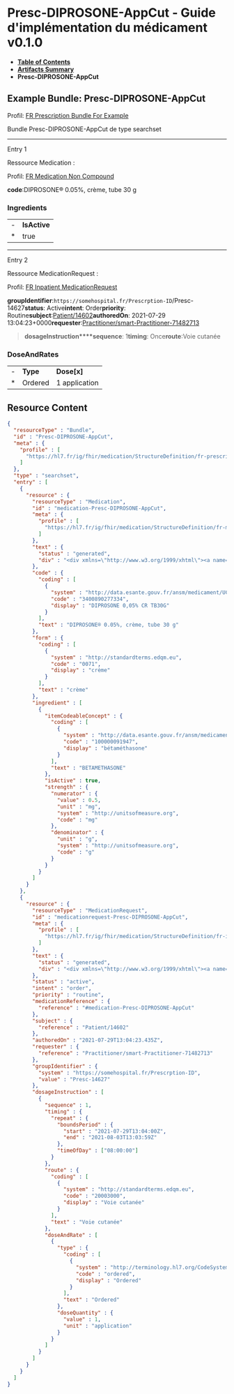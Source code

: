 # Presc-DIPROSONE-AppCut - Guide d'implémentation du médicament v0.1.0

* [**Table of Contents**](toc.md)
* [**Artifacts Summary**](artifacts.md)
* **Presc-DIPROSONE-AppCut**

## Example Bundle: Presc-DIPROSONE-AppCut

Profil: [FR Prescription Bundle For Example](StructureDefinition-fr-prescription-bundle-for-example.md)

Bundle Presc-DIPROSONE-AppCut de type searchset

-------

Entry 1

Ressource Medication :

> 

Profil: [FR Medication Non Compound](StructureDefinition-fr-medication-noncompound.md)

**code**:DIPROSONE® 0.05%, crème, tube 30 g

### Ingredients

| | |
| :--- | :--- |
| - | **IsActive** |
| * | true |


-------

Entry 2

Ressource MedicationRequest :

> 

Profil: [FR Inpatient MedicationRequest](StructureDefinition-fr-inpatient-medicationrequest.md)

**groupIdentifier**:`https://somehospital.fr/Prescrption-ID`/Presc-14627**status**: Active**intent**: Order**priority**: Routine**subject**:[Patient/14602](Patient/14602)**authoredOn**: 2021-07-29 13:04:23+0000**requester**:[Practitioner/smart-Practitioner-71482713](Practitioner/smart-Practitioner-71482713)
> **dosageInstruction****sequence**: 1**timing**: Once**route**:Voie cutanée

### DoseAndRates

| | | |
| :--- | :--- | :--- |
| - | **Type** | **Dose[x]** |
| * | Ordered | 1 application |





## Resource Content

```json
{
  "resourceType" : "Bundle",
  "id" : "Presc-DIPROSONE-AppCut",
  "meta" : {
    "profile" : [
      "https://hl7.fr/ig/fhir/medication/StructureDefinition/fr-prescription-bundle-for-example"
    ]
  },
  "type" : "searchset",
  "entry" : [
    {
      "resource" : {
        "resourceType" : "Medication",
        "id" : "medication-Presc-DIPROSONE-AppCut",
        "meta" : {
          "profile" : [
            "https://hl7.fr/ig/fhir/medication/StructureDefinition/fr-medication-noncompound"
          ]
        },
        "text" : {
          "status" : "generated",
          "div" : "<div xmlns=\"http://www.w3.org/1999/xhtml\"><a name=\"Medication_medication-Presc-DIPROSONE-AppCut\"> </a><p class=\"res-header-id\"><b>Narratif généré : Médication medication-Presc-DIPROSONE-AppCut</b></p><a name=\"medication-Presc-DIPROSONE-AppCut\"> </a><a name=\"hcmedication-Presc-DIPROSONE-AppCut\"> </a><div style=\"display: inline-block; background-color: #d9e0e7; padding: 6px; margin: 4px; border: 1px solid #8da1b4; border-radius: 5px; line-height: 60%\"><p style=\"margin-bottom: 0px\"/><p style=\"margin-bottom: 0px\">Profil: <a href=\"StructureDefinition-fr-medication-noncompound.html\">FR Medication Non Compound</a></p></div><p><b>code</b>: <span title=\"Codes:{http://data.esante.gouv.fr/ansm/medicament/UCD 3400890277334}\">DIPROSONE® 0.05%, crème, tube 30 g</span></p><p><b>form</b>: <span title=\"Codes:{http://standardterms.edqm.eu 0071}\">crème</span></p><h3>Ingredients</h3><table class=\"grid\"><tr><td style=\"display: none\">-</td><td><b>Item[x]</b></td><td><b>IsActive</b></td><td><b>Strength</b></td></tr><tr><td style=\"display: none\">*</td><td><span title=\"Codes:{http://data.esante.gouv.fr/ansm/medicament/codeSMS 100000091947}\">BETAMETHASONE</span></td><td>true</td><td>0.5 mg<span style=\"background: LightGoldenRodYellow\"> (Details: UCUM  codemg = 'mg')</span>/ g<span style=\"background: LightGoldenRodYellow\"> (Details: UCUM  codeg = 'g')</span></td></tr></table></div>"
        },
        "code" : {
          "coding" : [
            {
              "system" : "http://data.esante.gouv.fr/ansm/medicament/UCD",
              "code" : "3400890277334",
              "display" : "DIPROSONE 0,05% CR TB30G"
            }
          ],
          "text" : "DIPROSONE® 0.05%, crème, tube 30 g"
        },
        "form" : {
          "coding" : [
            {
              "system" : "http://standardterms.edqm.eu",
              "code" : "0071",
              "display" : "crème"
            }
          ],
          "text" : "crème"
        },
        "ingredient" : [
          {
            "itemCodeableConcept" : {
              "coding" : [
                {
                  "system" : "http://data.esante.gouv.fr/ansm/medicament/codeSMS",
                  "code" : "100000091947",
                  "display" : "bétaméthasone"
                }
              ],
              "text" : "BETAMETHASONE"
            },
            "isActive" : true,
            "strength" : {
              "numerator" : {
                "value" : 0.5,
                "unit" : "mg",
                "system" : "http://unitsofmeasure.org",
                "code" : "mg"
              },
              "denominator" : {
                "unit" : "g",
                "system" : "http://unitsofmeasure.org",
                "code" : "g"
              }
            }
          }
        ]
      }
    },
    {
      "resource" : {
        "resourceType" : "MedicationRequest",
        "id" : "medicationrequest-Presc-DIPROSONE-AppCut",
        "meta" : {
          "profile" : [
            "https://hl7.fr/ig/fhir/medication/StructureDefinition/fr-inpatient-medicationrequest"
          ]
        },
        "text" : {
          "status" : "generated",
          "div" : "<div xmlns=\"http://www.w3.org/1999/xhtml\"><a name=\"MedicationRequest_medicationrequest-Presc-DIPROSONE-AppCut\"> </a><p class=\"res-header-id\"><b>Narratif généré : PrescriptionMédicamenteuseTODO medicationrequest-Presc-DIPROSONE-AppCut</b></p><a name=\"medicationrequest-Presc-DIPROSONE-AppCut\"> </a><a name=\"hcmedicationrequest-Presc-DIPROSONE-AppCut\"> </a><div style=\"display: inline-block; background-color: #d9e0e7; padding: 6px; margin: 4px; border: 1px solid #8da1b4; border-radius: 5px; line-height: 60%\"><p style=\"margin-bottom: 0px\"/><p style=\"margin-bottom: 0px\">Profil: <a href=\"StructureDefinition-fr-inpatient-medicationrequest.html\">FR Inpatient MedicationRequest</a></p></div><p><b>status</b>: Active</p><p><b>intent</b>: Order</p><p><b>priority</b>: Routine</p><p><b>medication</b>: <code>#medication-Presc-DIPROSONE-AppCut</code></p><p><b>subject</b>: <a href=\"Patient/14602\">Patient/14602</a></p><p><b>authoredOn</b>: 2021-07-29 13:04:23+0000</p><p><b>requester</b>: <a href=\"Practitioner/smart-Practitioner-71482713\">Practitioner/smart-Practitioner-71482713</a></p><p><b>groupIdentifier</b>: <code>https://somehospital.fr/Prescrption-ID</code>/Presc-14627</p><blockquote><p><b>dosageInstruction</b></p><p><b>sequence</b>: 1</p><p><b>timing</b>: Once</p><p><b>route</b>: <span title=\"Codes:{http://standardterms.edqm.eu 20003000}\">Voie cutanée</span></p><h3>DoseAndRates</h3><table class=\"grid\"><tr><td style=\"display: none\">-</td><td><b>Type</b></td><td><b>Dose[x]</b></td></tr><tr><td style=\"display: none\">*</td><td><span title=\"Codes:{http://terminology.hl7.org/CodeSystem/dose-rate-type ordered}\">Ordered</span></td><td>1 application</td></tr></table></blockquote></div>"
        },
        "status" : "active",
        "intent" : "order",
        "priority" : "routine",
        "medicationReference" : {
          "reference" : "#medication-Presc-DIPROSONE-AppCut"
        },
        "subject" : {
          "reference" : "Patient/14602"
        },
        "authoredOn" : "2021-07-29T13:04:23.435Z",
        "requester" : {
          "reference" : "Practitioner/smart-Practitioner-71482713"
        },
        "groupIdentifier" : {
          "system" : "https://somehospital.fr/Prescrption-ID",
          "value" : "Presc-14627"
        },
        "dosageInstruction" : [
          {
            "sequence" : 1,
            "timing" : {
              "repeat" : {
                "boundsPeriod" : {
                  "start" : "2021-07-29T13:04:00Z",
                  "end" : "2021-08-03T13:03:59Z"
                },
                "timeOfDay" : ["08:00:00"]
              }
            },
            "route" : {
              "coding" : [
                {
                  "system" : "http://standardterms.edqm.eu",
                  "code" : "20003000",
                  "display" : "Voie cutanée"
                }
              ],
              "text" : "Voie cutanée"
            },
            "doseAndRate" : [
              {
                "type" : {
                  "coding" : [
                    {
                      "system" : "http://terminology.hl7.org/CodeSystem/dose-rate-type",
                      "code" : "ordered",
                      "display" : "Ordered"
                    }
                  ],
                  "text" : "Ordered"
                },
                "doseQuantity" : {
                  "value" : 1,
                  "unit" : "application"
                }
              }
            ]
          }
        ]
      }
    }
  ]
}

```
